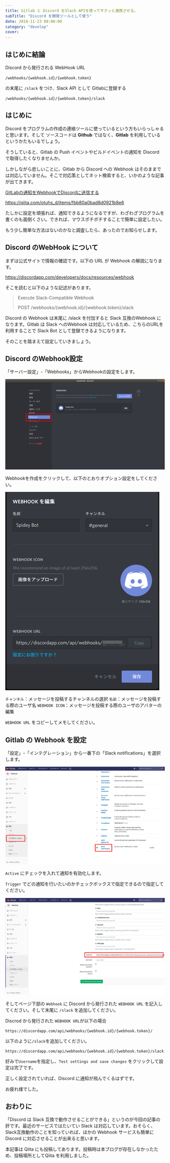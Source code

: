 ```yaml
---
title: Gitlab と Discord をSlack APIを使ってサクッと連携させる。
subTitle: "Discord を開発ツールとして使う"
date: 2018-11-23 00:00:00
category: "develop"
cover:
---
```


## はじめに結論

Discord から発行される WebHook URL

`/webhooks/{webhook.id}/{webhook.token}`

の末尾に `/slack` をつけ、Slack API として Gitlabに登録する

`/webhooks/{webhook.id}/{webhook.token}/slack`

## はじめに

Discord をプログラムの作成の連絡ツールに使っているという方もいらっしゃると思います。そして ソースコードは **Github** ではなく、**Gitlab** を利用しているというかたもいるでしょう。

そうしていると、Gitlab の Push イベントやビルドイベントの通知を Discord で取得したくなりませんか。

しかしながら悲しいことに、Gitlab から Discord への Webhook はそのままでは対応していません。そこで対応策としてネット検索すると、いかのような記事が出てきます。

[GitLabの通知をWebhookでDiscordに送信する](https://qiita.com/otuhs_d/items/fbb80a0bad8d0921b8e6)

https://qiita.com/otuhs_d/items/fbb80a0bad8d0921b8e6

たしかに設定を頑張れば、通知できるようになるですが、わざわざプログラムを書くのも面倒くさい。できれば、マウスポチポチすることで簡単に設定したい。

もう少し簡単な方法はないのかなと調査したら、あったのでお知らせします。

## Discord のWebHook について

まずは公式サイトで情報の確認です。以下の URL が Webhook の解説になります。

https://discordapp.com/developers/docs/resources/webhook

そこを読むと以下のような記述があります。

> Execute Slack-Compatible Webhook
>
> POST /webhooks/{webhook.id}/{webhook.token}/slack

Discord の Webhook は末尾に /slack を付加すると Slack 互換のWebhook になります。Gitlab は Slack へのWebhook は対応しているため、こちらのURLを利用することで Slack Bot として登録できるようになります。

そのことを踏まえて設定していきましょう。

## Discord のWebhook設定

「サーバー設定」-「Webhooks」からWebhookの設定をします。

![](images/discord_menu.png)

Webhookを作成をクリックして、以下のとおりオプション設定をしてください。

![](images/discord_webhook.png)

`チャンネル`：メッセージを投稿するチャンネルの選択
`名前`：メッセージを投稿する際のユーザ名
`WEBHOOK ICON`：メッセージを投稿する際のユーザのアバターの編集

`WEBHOOK URL`  をコピーしてメモしてください。

## Gitlab の Webhook を設定

「設定」-「インテグレーション」から一番下の「Slack notifications」を選択します。

![](images/gitlab_integration.png)

`Active` にチェックを入れて通知を有効化します。

`Trigger` でどの通知を行いたいのかチェックボックスで指定できるので指定してください。

![](images/gitlab_slack_webhook.png)

そしてページ下部の `Webhook` に Discord から発行された `WEBHOOK URL` を記入してください。そして末尾に `/slack` を追加してください。

Discrod から発行された `WEBHOOK URL`が以下の場合

```
https://discordapp.com/api/webhooks/{webhook.id}/{webhook.token}/
```

以下のように`/slack`を追加してください。

```
https://discordapp.com/api/webhooks/{webhook.id}/{webhook.token}/slack
```

好みで`Username`を指定し、`Test settings and save changes` をクリックして設定は完了です。

正しく設定されていれば、Discord に通知が飛んでくるはずです。

お疲れ様でした。

## おわりに

「Discord は Slack 互換で動作させることができる」というのが今回の記事の肝です。最近のサービスではたいてい Slack は対応しています。おそらく、Slack互換動作のことを知っていれば、ほかの Webhook サービスも簡単に Discord に対応させることが出来ると思います。

本記事は Qiita にも投稿してあります。投稿時は本ブログが存在しなかったため、投稿場所としてQiita を利用しました。

